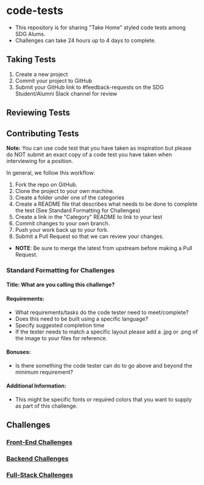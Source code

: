 # code-tests

- This repository is for sharing "Take Home" styled code tests among SDG Alums.
- Challenges can take 24 hours up to 4 days to complete.

## Taking Tests

1. Create a new project
2. Commit your project to GitHub
3. Submit your GitHub link to #feedback-requests on the SDG Student/Alumni Slack channel for review

## Reviewing Tests

## Contributing Tests

**Note:** You can use code test that you have taken as inspiration but please do NOT submit an exact copy of a code test you have taken when interviewing for a position.

In general, we follow this workflow:

1. Fork the repo on GitHub.
2. Clone the project to your own machine.
3. Create a folder under one of the categories
4. Create a README file that describes what needs to be done to complete the test (See Standard Formatting for Challenges)
5. Create a link in the "Category" README to link to your test
6. Commit changes to your own branch.
7. Push your work back up to your fork.
8. Submit a Pull Request so that we can review your changes.

- **NOTE**: Be sure to merge the latest from upstream before making a Pull Request.

### Standard Formatting for Challenges

#### Title: What are you calling this challenge?

#### Requirements:

- What requirements/tasks do the code tester need to meet/complete?
- Does this need to be built using a specific language?
- Specify suggested completion time
- If the tester needs to match a specific layout please add a .jpg or .png of the image to your files for reference.

#### Bonuses:

- Is there something the code tester can do to go above and beyond the minimum requirement?

#### Additional Information:

- This might be specific fonts or required colors that you want to supply as part of this challenge.

## Challenges

### [Front-End Challenges](./front-end)

### [Backend Challenges](./backend)

### [Full-Stack Challenges](./full-stack)

